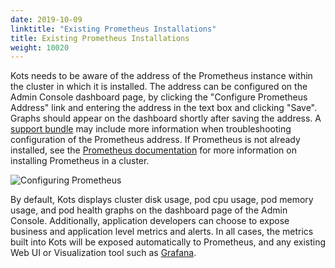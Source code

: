```yaml
---
date: 2019-10-09
linktitle: "Existing Prometheus Installations"
title: Existing Prometheus Installations
weight: 10020
---
```


Kots needs to be aware of the address of the Prometheus instance within the cluster in which it is installed. The address can be configured on the Admin Console dashboard page, by clicking the "Configure Prometheus Address" link and entering the address in the text box and clicking "Save". Graphs should appear on the dashboard shortly after saving the address. A [support bundle](/kotsadm/troubleshooting/support-bundle/) may include more information when troubleshooting configuration of the Prometheus address. If Prometheus is not already installed, see the [Prometheus documentation](/kotsadm/monitoring/prometheus/) for more information on installing Prometheus in a cluster.

![Configuring Prometheus](/images/kotsadm-dashboard-configureprometheus.png)

By default, Kots displays cluster disk usage, pod cpu usage, pod memory usage, and pod health graphs on the dashboard page of the Admin Console. Additionally, application developers can choose to expose business and application level metrics and alerts. In all cases, the metrics built into Kots will be exposed automatically to Prometheus, and any existing Web UI or Visualization tool such as [Grafana](https://prometheus.io/docs/visualization/grafana/).
